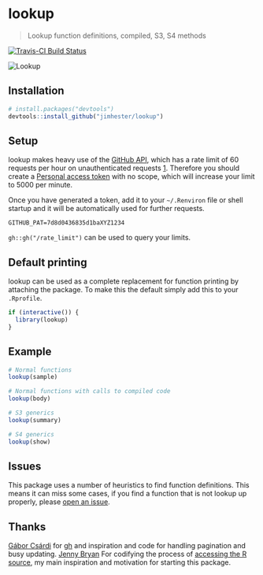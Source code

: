 # lookup

> Lookup function definitions, compiled, S3, S4 methods

[![Travis-CI Build Status](https://travis-ci.org/jimhester/lookup.svg?branch=master)](https://travis-ci.org/jimhester/lookup)

![Lookup](http://i.giphy.com/l2Je66zG6mAAZxgqI.gif)

## Installation
```r
# install.packages("devtools")
devtools::install_github("jimhester/lookup")
```

## Setup

lookup makes heavy use of the [GitHub API](https://developer.github.com/v3/),
which has a rate limit of 60 requests per hour on unauthenticated requests [1]. Therefore
you should create a [Personal access
token](https://github.com/settings/tokens) with no scope, which will increase
your limit to 5000 per minute.

Once you have generated a token, add it to your `~/.Renviron` file or shell
startup and it will be automatically used for further requests.
```
GITHUB_PAT=7d8d0436835d1baXYZ1234
```
`gh::gh("/rate_limit")` can be used to query your limits.

## Default printing
lookup can be used as a complete replacement for function printing by attaching
the package. To make this the default simply add this to your `.Rprofile`.
```r
if (interactive()) {
  library(lookup)
}
```

## Example
```r
# Normal functions
lookup(sample)

# Normal functions with calls to compiled code
lookup(body)

# S3 generics
lookup(summary)

# S4 generics
lookup(show)
``````

## Issues ##
This package uses a number of heuristics to find function definitions. This means it can
miss some cases, if you find a function that is not lookup up properly, please
[open an issue](https://github.com/jimhester/lookup/issues).

## Thanks ##
[Gábor Csárdi](https://github.com/gaborcsardi) for [gh](https://github.com/r-pkgs/gh) and inspiration and code for handling pagination and busy updating.
[Jenny Bryan](https://github.com/jennybc) For codifying the process of
[accessing the R source](https://github.com/jennybc/access-r-source), my main
inspiration and motivation for starting this package.

[1]: https://developer.github.com/v3/#rate-limiting
